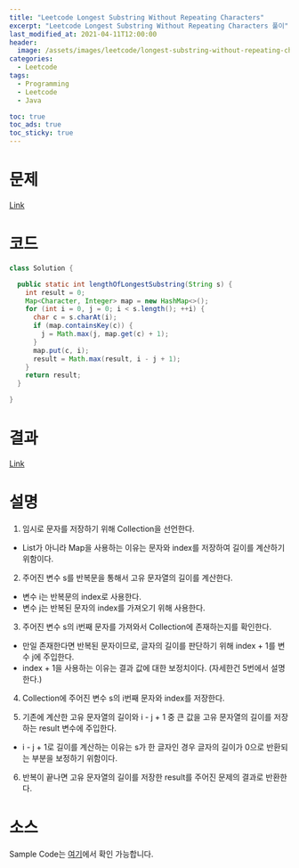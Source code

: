 ```yaml
---
title: "Leetcode Longest Substring Without Repeating Characters"
excerpt: "Leetcode Longest Substring Without Repeating Characters 풀이"
last_modified_at: 2021-04-11T12:00:00
header:
  image: /assets/images/leetcode/longest-substring-without-repeating-characters.png
categories:
  - Leetcode
tags:
  - Programming
  - Leetcode
  - Java

toc: true
toc_ads: true
toc_sticky: true
---
```

# 문제
[Link](https://leetcode.com/problems/longest-substring-without-repeating-characters/)

# 코드
```java
class Solution {

  public static int lengthOfLongestSubstring(String s) {
    int result = 0;
    Map<Character, Integer> map = new HashMap<>();
    for (int i = 0, j = 0; i < s.length(); ++i) {
      char c = s.charAt(i);
      if (map.containsKey(c)) {
        j = Math.max(j, map.get(c) + 1);
      }
      map.put(c, i);
      result = Math.max(result, i - j + 1);
    }
    return result;
  }

}
```

# 결과
[Link](https://leetcode.com/submissions/detail/478726995/)

# 설명
1. 임시로 문자를 저장하기 위해 Collection을 선언한다.
  - List가 아니라 Map을 사용하는 이유는 문자와 index를 저장하여 길이를 계산하기 위함이다.

2. 주어진 변수 s를 반복문을 통해서 고유 문자열의 길이를 계산한다.
  - 변수 i는 반복문의 index로 사용한다.
  - 변수 j는 반복된 문자의 index를 가져오기 위해 사용한다.

3. 주어진 변수 s의 i번째 문자를 가져와서 Collection에 존재하는지를 확인한다.
  - 만일 존재한다면 반복된 문자이므로, 글자의 길이를 판단하기 위해 index + 1를 변수 j에 주입한다.
  - index + 1을 사용하는 이유는 결과 값에 대한 보정치이다. (자세한건 5번에서 설명한다.)

4. Collection에 주어진 변수 s의 i번째 문자와 index를 저장한다.

5. 기존에 계산한 고유 문자열의 길이와 i - j + 1 중 큰 값을 고유 문자열의 길이를 저장하는 result 변수에 주입한다.
  - i - j + 1로 길이를 계산하는 이유는 s가 한 글자인 경우 글자의 길이가 0으로 반환되는 부분을 보정하기 위함이다.

6. 반복이 끝나면 고유 문자열의 길이를 저장한 result를 주어진 문제의 결과로 반환한다.

# 소스
Sample Code는 [여기](https://github.com/GracefulSoul/leetcode/blob/master/src/main/java/gracefulsoul/problems/LongestSubstringWithoutRepeatingCharacters.java)에서 확인 가능합니다.